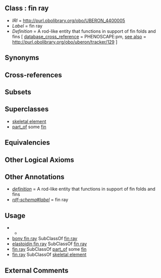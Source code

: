 
## Class : fin ray

 * *IRI* = http://purl.obolibrary.org/obo/UBERON_4400005
 * *Label* = fin ray
 * *Definition* = A rod-like entity that functions in support of fin folds and fins [ [database_cross_reference](../../ef/oboInOwl#hasDbXref.md) = PHENOSCAPE:pm, [see also](../../so/rdf-schema#seeAlso.md) = http://purl.obolibrary.org/obo/uberon/tracker/129 ]

## Synonyms


## Cross-references


## Subsets


## Superclasses

 * [skeletal element](../../UBERON/65/UBERON_0004765.md)
 * [part_of](../../BFO/50/BFO_0000050.md) some [fin](../../UBERON/97/UBERON_0008897.md)

## Equivalencies


## Other Logical Axioms


## Other Annotations

 * *[definition](../../IAO/15/IAO_0000115.md)* = A rod-like entity that functions in support of fin folds and fins
 * *[rdf-schema#label](../../el/rdf-schema#label.md)* = fin ray

## Usage

 * -
 * [bony fin ray](../../UBERON/37/UBERON_4300037.md) SubClassOf [fin ray](../../UBERON/05/UBERON_4400005.md)
 * [elastoidin fin ray](../../UBERON/06/UBERON_4400006.md) SubClassOf [fin ray](../../UBERON/05/UBERON_4400005.md)
 * [fin ray](../../UBERON/05/UBERON_4400005.md) SubClassOf [part_of](../../BFO/50/BFO_0000050.md) some [fin](../../UBERON/97/UBERON_0008897.md)
 * [fin ray](../../UBERON/05/UBERON_4400005.md) SubClassOf [skeletal element](../../UBERON/65/UBERON_0004765.md)

## External Comments

